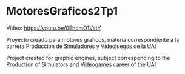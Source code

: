 # MotoresGraficos2Tp1
Video: https://youtu.be/0EhcmO1VatY

Proyecto creado para motores graficos, materia correspondiente a la carrera Produccion de Simuladores y Videojuegos de la UAI

Project created for graphic engines, subject corresponding to the Production of Simulators and Videogames career of the UAI
